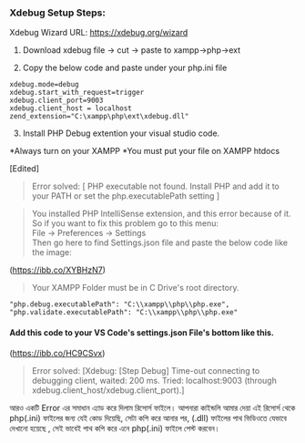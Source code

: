### Xdebug Setup Steps:

Xdebug Wizard URL: https://xdebug.org/wizard

1. Download xdebug file -> cut -> paste to xampp->php->ext

2. Copy the below code and paste under your php.ini file

```
xdebug.mode=debug
xdebug.start_with_request=trigger
xdebug.client_port=9003
xdebug.client_host = localhost
zend_extension="C:\xampp\php\ext\xdebug.dll"
```

3. Install PHP Debug extention your visual studio code.

*Always turn on your XAMPP
*You must put your file on XAMPP htdocs

[Edited]

> Error solved:
> [ PHP executable not found. Install PHP and add it to your PATH or set the php.executablePath setting ]

> You installed PHP IntelliSense extension, and this error because of it.
> <br> So if you want to fix this problem go to this menu:
> <br> File -> Preferences -> Settings
> <br> Then go here to find Settings.json file and paste the below code like the image:

(https://ibb.co/XYBHzN7)

> Your XAMPP Folder must be in C Drive's root directory.

```
"php.debug.executablePath": "C:\\xampp\\php\\php.exe",
"php.validate.executablePath": "C:\\xampp\\php\\php.exe"
```

#### Add this code to your VS Code's settings.json File's bottom like this.

(https://ibb.co/HC9CSvx)

> Error solved:
> [Xdebug: [Step Debug] Time-out connecting to debugging client, waited: 200 ms. Tried: localhost:9003 (through xdebug.client_host/xdebug.client_port).]

আরও একটি Error এর সমাধান এ্যাড করে দিলাম রিসোর্স ফাইলে। আপনারা কাইন্ডলি আমার দেয়া এই রিসোর্স থেকে php(.ini) ফাইলের জন্য যেই কোড দিয়েছি, সেটা কপি করে আনার পর, (.dll) ফাইলের পাথ ভিডিওতে যেভাবে দেখানো হয়েছে , সেই ভাবেই পাথ কপি করে এনে php(.ini) ফাইলে পেস্ট করবেন।
